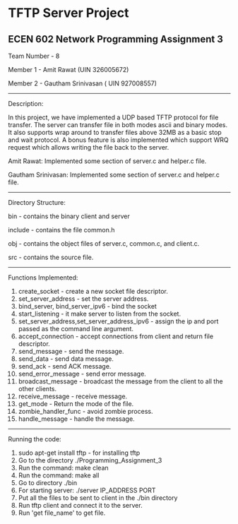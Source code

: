 
# TFTP Server Project


ECEN 602 Network Programming Assignment 3
-------------------------------------------------------------------------------------------------------------------------

Team Number - 8

Member 1 - Amit Rawat (UIN 326005672)

Member 2 - Gautham Srinivasan ( UIN 927008557)

------------------------------------------------------------------------------------------------------------------------
Description:

In this project, we have implemented a UDP based TFTP protocol for file transfer. The server can transfer file in both modes ascii and binary modes. It also supports wrap around to transfer files above 32MB as a basic stop and wait protocol. A bonus feature is also implemented which support WRQ request which allows writing the file back to the server.

Amit Rawat: Implemented some section of server.c and helper.c file.

Gautham Srinivasan: Implemented some section of server.c and helper.c file.

--------------------------------------------------------------------------------------------------------------------------
Directory Structure:

bin - contains the binary client and server

include - contains the file common.h

obj - contains the object files of server.c, common.c, and client.c.

src - contains the source file.

--------------------------------------------------------------------------------------------------------------------------
Functions Implemented:

1) create_socket - create a new socket file descriptor.
2) set_server_address - set the server address.
3) bind_server, bind_server_ipv6 - bind the socket
4) start_listening - it make server to listen from the socket.
5) set_server_address,set_server_address_ipv6 - assign the ip and port passed as the command line argument.
6) accept_connection - accept connections from client and return file descriptor.
7) send_message - send the message.
8) send_data - send data message.
9) send_ack - send ACK message.
10) send_error_message - send error message.
11) broadcast_message - broadcast the message from the client to all the other clients.
12) receive_message - receive message.
13) get_mode - Return the mode of the file.
14) zombie_handler_func - avoid zombie process.
15) handle_message - handle the message.

--------------------------------------------------------------------------------------------------------------------------
Running the code:
1. sudo apt-get install tftp     - for installing tftp
2. Go to the directory ./Programming_Assignment_3
3. Run the command: make clean
4. Run the command: make all
5. Go to directory ./bin
6. For starting server: ./server IP_ADDRESS PORT
7. Put all the files to be sent to client in the ./bin directory
8. Run tftp client and connect it to the server.
9. Run 'get file_name' to get file.


